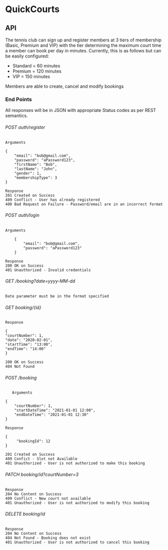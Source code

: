 # QuickCourts
## API
The tennis club can sign up and register members at 3 tiers of membership (Basic, Premium and VIP) 
with the tier determining the maximum court time a member can book per day in minutes. Currently, this is as follows but can be easily configured: 

   * Standard = 60 minutes
   * Premium = 120 minutes
   * VIP = 150 minutes
    
    
Members are able to create, cancel and modify bookings

### End Points
All responses will be in JSON with appropriate Status codes as per REST semantics.

###### POST auth/register
    Arguments
        
    {
        "email": "bob@gmail.com",
        "password": "aPassword123",
        "firstName": "Bob",
        "lastName": "John",
        "gender": 1,
        "membershipType": 3
    }
    
    Response
    201 Created on Success
    409 Conflict - User has already registered
    400 Bad Request on Failure - Password/email are in an incorrect format
    
  ######  POST auth/login
    
    Arguments
            
        {
            "email": "bob@gmail.com",
            "password": "aPassword123"
        }

    Response
    200 OK on Success
    401 Unauthorized - Invalid credentials
    
   ###### GET /booking?date=yyyy-MM-dd
   
    Date parameter must be in the format specified 
    


   ###### GET booking/{id}
   
    Response
 
    {
    "courtNumber": 1,
    "date": "2020-02-01",
    "startTime": "13:00",
    "endTime": "14:00"
    }
    
    200 OK on Success
    404 Not Found
    
   ###### POST /booking
   
       Arguments
        
    {
        "courtNumber": 1,
        "startDateTime": "2021-01-01 12:00",
        "endDateTime": "2021-01-01 12:30"
    }
    
    Response
    
    {
         "bookingId": 12
    }
    
    201 Created on Success
    409 Confict - Slot not Available
    401 Unauthorized - User is not authorized to make this booking
    
    
   ###### PATCH booking/id?courtNumber=3
    
    Response
    204 No Content on Success
    409 Conflict - New court not available
    401 Unauthorized - User is not authorized to modify this booking

    
   ###### DELETE booking/id
   
    Response
    204 No Content on Success
    404 Not Found - Booking does not exist
    401 Unauthorized - User is not authorized to cancel this booking

    
